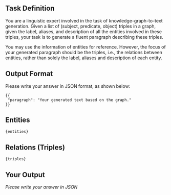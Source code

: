 ## Task Definition

You are a linguistic expert involved in the task of knowledge-graph-to-text generation. Given a list of (subject, predicate, object) triples in a graph, given the label, aliases, and description of all the entities involved in these triples, your task is to generate a fluent paragraph describing these triples. 

You may use the information of entities for reference. However, the focus of your generated paragraph should be the triples, i.e., the relations between entities, rather than solely the label, aliases and description of each entity.

## Output Format

Please write your answer in JSON format, as shown below:

```
{{
 "paragraph": "Your generated text based on the graph."
}}
```

## Entities

```
{entities}
```

## Relations (Triples)

```
{triples}
```

## Your Output

*Please write your answer in JSON*